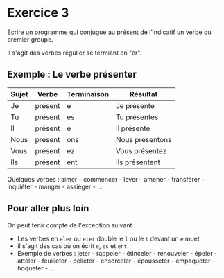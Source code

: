 # Exercice 3

Ecrire un programme qui conjugue au présent de l’indicatif un verbe du premier groupe. 

Il s'agit des verbes régulier se termiant en "er".

## Exemple : Le verbe présenter
|Sujet|Verbe|Terminaison|Résultat|
|-----|-----|-----------|--------|
|Je|présent|e|Je présente|
|Tu|présent|es|Tu présentes|
|Il|présent|e|Il présente|
|Nous|présent|ons|Nous présentons|
|Vous|présent|ez|Vous présentez|
|Ils|présent|ent|Ils présentent|

Quelques verbes : aimer - commencer - lever - amener - transférer - inquiéter - manger - assiéger - ...

## Pour aller plus loin

On peut tenir compte de l'exception suivant :
- Les verbes en `eler` ou `eter` double le `l` ou le `t` devant un `e` muet
- il s'agit des cas où on écrit `e`, `es` et `ent`
- Exemple de verbes : jeter - rappeler - étinceler - renouveler - épeler - atteler - feuilleter - pelleter - ensorceler - épousseter - empaqueter - hoqueter - ...
